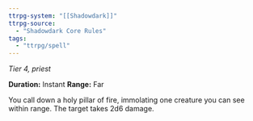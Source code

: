 ```yaml
---
ttrpg-system: "[[Shadowdark]]"
ttrpg-source: 
  - "Shadowdark Core Rules"
tags:
  - "ttrpg/spell"
---
```

*Tier 4, priest*

**Duration:** Instant
**Range:** Far

You call down a holy pillar of fire, immolating one creature you can see within range. The target takes 2d6 damage.
